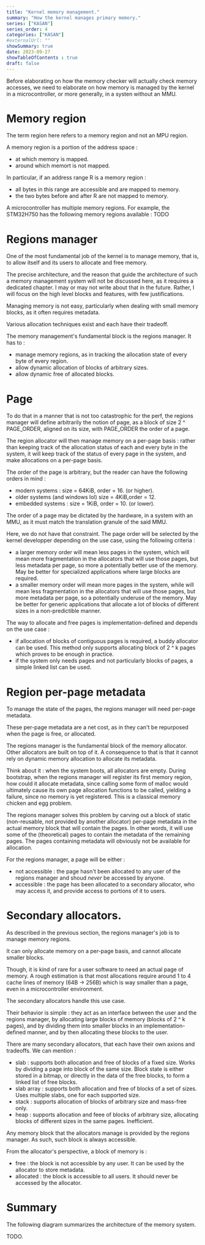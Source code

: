 ```yaml
---
title: "Kernel memory management."
summary: "How the kernel manages primary memory."
series: ["KASAN"]
series_order: 4
categories: ["KASAN"]
#externalUrl: ""
showSummary: true
date: 2023-09-27
showTableOfContents : true
draft: false
---
```


Before elaborating on how the memory checker will actually check memory accesses, we need to elaborate on how memory is managed by the kernel in a microcontroller, or more generally, in a systen without an MMU.

# Memory region

The term region here refers to a memory region and not an MPU region.

A memory region is a portion of the address space :
- at which memory is mapped.
- around which memort is not mapped.

In particular, if an address range R is a memory region : 
- all bytes in this range are accessible and are mapped to memory.
- the two bytes before and after R are not mapped to memory.

A microcontroller has multiple memory regions. For example, the STM32H750 has the following memory regions available :
TODO

# Regions manager

One of the most fundamental job of the kernel is to manage memory, that is, to allow itself and its users to allocate and free memory.

The precise architecture, and the reason that guide the architecture of such a memory management system will not be discussed here, as it requires a dedicated chapter. I may or may not write about that in the future. Rather, I will focus on the high level blocks and features, with few justifications.

Managing memory is not easy, particularly when dealing with small memory blocks, as it often requires metadata.

Various allocation techniques exist and each have their tradeoff.

The memory management's fundamental block is the regions manager. It has to : 
- manage memory regions, as in tracking the allocation state of every byte of every region.
- allow dynamic allocation of blocks of arbitrary sizes.
- allow dynamic free of allocated blocks.

# Page

To do that in a manner that is not too catastrophic for the perf, the regions manager will define arbitrarily the notion of page, as a block of size 2 ^ PAGE_ORDER, aligned on its size, with PAGE_ORDER the order of a page.

The region allocator will then manage memory on a per-page basis : rather than keeping track of the allocation status of each and every byte in the system, it will keep track of the status of every page in the system, and make allocations on a per-page basis.

The order of the page is arbitrary, but the reader can have the following orders in mind : 
- modern systems : size = 64KiB, order = 16. (or higher).
- older systems (and windows lol) size = 4KiB,order = 12.
- embedded systems : size = 1KiB, order = 10. (or lower).

The order of a page may be dictated by the hardware, in a system with an MMU, as it must match the translation granule of the said MMU.

Here, we do not have that constraint. The page order will be selected by the kernel developper depending on the use case, using the following criteria : 
- a larger memory order will mean less pages in the system, which will mean more fragmentation in the allocators that will use those pages, but less metadata per page, so more a potentially better use of the memory. May be better for specialized applications where large blocks are required.
- a smaller memory order will mean more pages in the system, while will mean less fragmentation in the allocators that will use those pages, but more metadata per page, so a potentially underuse of the memory. May be better for generic applications that allocate a lot of blocks of different sizes in a non-predictible manner.

The way to allocate and free pages is implementation-defined and depends on the use case : 
- if allocation of blocks of contiguous pages is required, a buddy allocator can be used. This method only supports allocating block of 2 ^ k pages which proves to be enough in practice.
- if the system only needs pages and not particularly blocks of pages, a simple linked list can be used.

# Region per-page metadata

To manage the state of the pages, the regions manager will need per-page metadata.

These per-page metadata are a net cost, as in they can't be repurposed when the page is free, or allocated.

The regions manager is the fundamental block of the memory allocator. Other allocators are built on top of it. A consequence to that is that it cannot rely on dynamic memory allocation to allocate its metadata.

Think about it : when the system boots, all allocators are empty. During bootstrap, when the regions manager will register its first memory region, how could it allocate metadata, since calling some form of malloc would ultimately cause its own page allocation functions to be called, yielding a failure, since no memory is yet registered. This is a classical memory chicken and egg problem.

The regions manager solves this problem by carving out a block of static (non-reusable, not provided by another allocator) per-page metadata in the actual memory block that will contain the pages.
In other words, it will use some of the (theoretical) pages to contain the metadata of the remaining pages. The pages containing metadata will obviously not be available for allocation.

For the regions manager, a page will be either : 
- not accessible : the page hasn't been allocated to any user of the regions manager and shoud _never_ be accessed by anyone.
- accessible : the page has been allocated to a secondary allocator, who may access it, and provide access to portions of it to users.

# Secondary allocators.

As described in the previous section, the regions manager's job is to manage memory regions.

It can only allocate memory on a per-page basis, and cannot allocate smaller blocks.

Though, it is kind of rare for a user software to need an actual page of memory. A rough estimation is that most allocations require around 1 to 4 cache lines of memory (64B -> 256B) which is way smaller than a page, even in a microcontroller environment.

The secondary allocators handle this use case.

Their behavior is simple : they act as an interface between the user and the regions manager, by allocating large blocks of memory (blocks of 2 ^ k pages), and by dividing them into smaller blocks in an implementation-defined manner, and by then allocating these blocks to the user.

There are many secondary allocators, that each have their own axions and tradeoffs. We can mention : 
- slab : supports both allocation and free of blocks of a fixed size. Works by dividing a page into block of the same size. Block state is either stored in a bitmap, or directly in the data of the free blocks, to form a linked list of free blocks.
- slab array : supports both allocation and free of blocks of a set of sizes. Uses multiple slabs, one for each supported size.
- stack : supports allocation of blocks of arbitrary size and mass-free only.
- heap : supports allocation and feee of blocks of arbitrary size, allocating blocks of different sizes in the same pages. Inefficient.

Any memory block that the allocators manage is provided by the regions manager. As such, such block is always accessible.

From the allocator's perspective, a block of memory is :
- free : the block is not accessible by any user. It can be used by the allocator to store metadata.
- allocated : the block is accessible to all users. It should never be accessed by the allocator.

# Summary

The following diagram summarizes the architecture of the memory system.

TODO.
